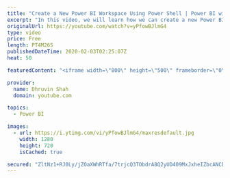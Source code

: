 ```yaml
---
title: "Create a New Power BI Workspace Using Power Shell | Power BI with PowerShell"
excerpt: "In this video, we will learn how we can create a new Power BI Workspace using PowerShell.  Power BI Powershell provides us the flexibility to create a new Workspace by running just one single command. Once we create the Power BI Workspace, we can also add a description of the Workspace using the Power"
originalUrl: https://youtube.com/watch?v=yPfowBJlmG4
type: video
price: Free
length: PT4M26S
publishedDateTime: 2020-02-03T02:25:07Z
heat: 50

featuredContent: "<iframe width=\"800\" height=\"500\" frameborder=\"0\" src=\"https://www.youtube.com/embed/yPfowBJlmG4\" allow=\"accelerometer; autoplay; encrypted-media; gyroscope; picture-in-picture\" allowfullscreen></iframe>"

provider:
  name: Dhruvin Shah
  domain: youtube.com

topics:
  - Power BI

images:
  - url: https://i.ytimg.com/vi/yPfowBJlmG4/maxresdefault.jpg
    width: 1280
    height: 720
    isCached: true

secured: "ZltNz1+RJ0Ly/jZOaXWhRTfa/7trjcQ3TObdrA8Q2yUD409MxJxheIZbcANCDBIFYWJgsrzeWCqN0ABBih2ABFukO1Uo7IxKr791JaBe7yh8NpRnMAoOJIZAPm0CP9TyEFuQGuRbuYpX+KdFsgvTuiuekRpO0lKUwl8otJIie9qNm+ztdIlfqiq6Mwfx/VaMKFWObNR8IuVr0bBfjHglnPy1kiT63BzmsQzmBhw7NYgTA5a1hpFMVQYziuMT5aHvAdI1t5re8auuYclrcwu2eIaJm0qy1pXDARg6A77XmyfSpuIw+MOdvBtRPXG1KfvrCdTpt49/uTqlxDffAjx3+9wZ/jf4R7uoouHPS8FKtzNTsJDR7iIvgWmVvE+2hRjcj5wfNPhLAaLHPR6v22E+7VuKvRM4imj9C7+wdbZw1kI=;M6VALQfjyJm3UFF7w+mUOA=="
---
```


